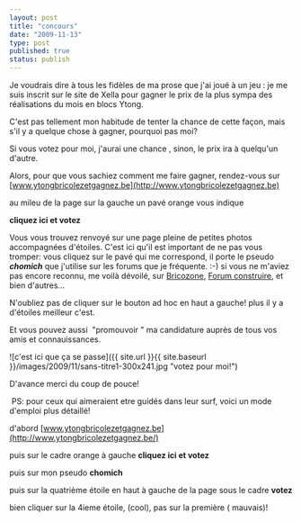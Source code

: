 ```yaml
---
layout: post
title: "concours"
date: "2009-11-13"
type: post
published: true
status: publish
---
```


Je voudrais dire à tous les fidèles de ma prose que j'ai joué à un jeu : je me suis inscrit sur le site de Xella pour gagner le prix de la plus sympa des réalisations du mois en blocs Ytong.

C'est pas tellement mon habitude de tenter la chance de cette façon, mais s'il y a quelque chose à gagner, pourquoi pas moi?

Si vous votez pour moi, j'aurai une chance , sinon, le prix ira à quelqu'un d'autre.

Alors, pour que vous sachiez comment me faire gagner, rendez-vous sur [www.ytongbricolezetgagnez.be](http://www.ytongbricolezetgagnez.be)

au mileu de la page sur la gauche un pavé orange vous indique

**cliquez ici et votez**

Vous vous trouvez renvoyé sur une page pleine de petites photos accompagnées d'étoiles. C'est ici qu'il est important de ne pas vous tromper: vous cliquez sur le pavé qui me correspond, il porte le pseudo **_chomich_** que j'utilise sur les forums que je fréquente. :-) si vous ne m'aviez pas encore reconnu, me voilà dévoilé, sur [Bricozone](http://www.bricozone.be/fr/), [Forum construire](http://www.forumconstruire.com/), et bien d'autres...

N'oubliez pas de cliquer sur le bouton ad hoc en haut a gauche! plus il y a d'étoiles meilleur c'est.

Et vous pouvez aussi  "promouvoir " ma candidature auprès de tous vos amis et connauissances.

![c'est ici que ça se passe]({{ site.url }}{{ site.baseurl }}/images/2009/11/sans-titre1-300x241.jpg "votez pour moi!")

D'avance merci du coup de pouce!

 PS: pour ceux qui aimeraient etre guidés dans leur surf, voici un mode d'emploi plus détaillé!

d'abord [www.ytongbricolezetgagnez.be](http://www.ytongbricolezetgagnez.be/)

puis sur le cadre orange à gauche **cliquez ici et votez** 

puis sur mon pseudo **chomich**

puis sur la quatrième étoile en haut à gauche de la page sous le cadre **votez**

bien cliquer sur la 4ieme étoile, (cool), pas sur la première ( mauvais)!
